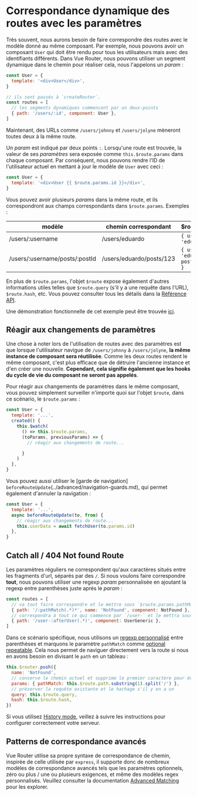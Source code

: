 # Correspondance dynamique des routes avec les paramètres

Très souvent, nous aurons besoin de faire correspondre des routes avec le modèle donné au même composant. Par exemple, nous pouvons avoir un composant `User` qui doit être rendu pour tous les utilisateurs mais avec des identifiants différents. Dans Vue Router, nous pouvons utiliser un segment dynamique dans le chemin pour réaliser cela, nous l'appelons un _param_ :

```js
const User = {
  template: '<div>User</div>',
}

// ils sont passés à `createRouter`.
const routes = [
  // les segments dynamiques commencent par un deux-points
  { path: '/users/:id', component: User },
]
```

Maintenant, des URLs comme `/users/johnny` et `/users/jolyne` mèneront toutes deux à la même route.

Un _param_ est indiqué par deux points `:`. Lorsqu'une route est trouvée, la valeur de ses _paramètres_ sera exposée comme `this.$route.params` dans chaque composant. Par conséquent, nous pouvons rendre l'ID de l'utilisateur actuel en mettant à jour le modèle de `User` avec ceci :

```js
const User = {
  template: '<div>User {{ $route.params.id }}</div>',
}
```

Vous pouvez avoir plusieurs _params_ dans la même route, et ils correspondront aux champs correspondants dans `$route.params`. Exemples :

| modèle                        | chemin correspondant             | \$route.params                           |
| ------------------------------ | ------------------------ | ---------------------------------------- |
| /users/:username               | /users/eduardo           | `{ username: 'eduardo' }`                |
| /users/:username/posts/:postId | /users/eduardo/posts/123 | `{ username: 'eduardo', postId: '123' }` |

En plus de `$route.params`, l'objet `$route` expose également d'autres informations utiles telles que `$route.query` (s'il y a une requête dans l'URL), `$route.hash`, etc. Vous pouvez consulter tous les détails dans la [Référence API](../../api/#routelocationnormalized).

Une démonstration fonctionnelle de cet exemple peut être trouvée [ici](https://codesandbox.io/s/route-params-vue-router-examples-mlb14?from-embed&initialpath=%2Fusers%2Feduardo%2Fposts%2F1).

<!-- <iframe
  src="https://codesandbox.io/embed//route-params-vue-router-examples-mlb14?fontsize=14&theme=light&view=preview&initialpath=%2Fusers%2Feduardo%2Fposts%2F1"
  style="width:100%; height:500px; border:0; border-radius: 4px; overflow:hidden;"
  title="Route Params example"
  allow="accelerometer; ambient-light-sensor; camera; encrypted-media; geolocation; gyroscope; hid; microphone; midi; payment; usb; vr; xr-spatial-tracking"
  sandbox="allow-forms allow-modals allow-popups allow-presentation allow-same-origin allow-scripts"
></iframe> -->

## Réagir aux changements de paramètres

Une chose à noter lors de l'utilisation de routes avec des paramètres est que lorsque l'utilisateur navigue de `/users/johnny` à `/users/jolyne`, **la même instance de composant sera réutilisée**. Comme les deux routes rendent le même composant, c'est plus efficace que de détruire l'ancienne instance et d'en créer une nouvelle. **Cependant, cela signifie également que les hooks du cycle de vie du composant ne seront pas appelés**.

Pour réagir aux changements de paramètres dans le même composant, vous pouvez simplement surveiller n'importe quoi sur l'objet `$route`, dans ce scénario, le `$route.params` :

```js
const User = {
  template: '...',
  created() {
    this.$watch(
      () => this.$route.params,
      (toParams, previousParams) => {
        // réagir aux changements de route...

      }
    )
  },
}
```

Vous pouvez aussi utiliser le [garde de navigation] `beforeRouteUpdate`(../advanced/navigation-guards.md), qui permet également d'annuler la navigation :

```js
const User = {
  template: '...',
  async beforeRouteUpdate(to, from) {
    // réagir aux changements de route...
    this.userData = await fetchUser(to.params.id)
  },
}
```

## Catch all / 404 Not found Route

Les paramètres réguliers ne correspondent qu'aux caractères situés entre les fragments d'url, séparés par des `/`. Si nous voulons faire correspondre **tout**, nous pouvons utiliser une regexp _param_ personnalisée en ajoutant la regexp entre parenthèses juste après le _param_ :

```js
const routes = [
  // va tout faire correspondre et le mettre sous `$route.params.pathMatch`.
  { path: '/:pathMatch(.*)*', name: 'NotFound', component: NotFound },
  // correspondra à tout ce qui commence par `/user-` et le mettra sous `$route.params.afterUser`.
  { path: '/user-:afterUser(.*)', component: UserGeneric },
]
```

Dans ce scénario spécifique, nous utilisons un [regexp personnalisé](./route-matching-syntax.md#custom-regexp-in-params) entre parenthèses et marquons le paramètre `pathMatch` comme [optional repeatable](./route-matching-syntax.md#optional-parameters). Cela nous permet de naviguer directement vers la route si nous en avons besoin en divisant le `path` en un tableau :

```js
this.$router.push({
  name: 'NotFound',
  // conserve le chemin actuel et supprime le premier caractère pour éviter que l'URL cible ne commence par `//`.
  params: { pathMatch: this.$route.path.substring(1).split('/') },
  // préserver la requête existante et le hachage s'il y en a un
  query: this.$route.query,
  hash: this.$route.hash,
})
```

Si vous utilisez [History mode](./history-mode.md), veillez à suivre les instructions pour configurer correctement votre serveur.

## Patterns de correspondance avancés

Vue Router utilise sa propre syntaxe de correspondance de chemin, inspirée de celle utilisée par `express`, il supporte donc de nombreux modèles de correspondance avancés tels que les paramètres optionnels, zéro ou plus / une ou plusieurs exigences, et même des modèles regex personnalisés. Veuillez consulter la documentation [Advanced Matching](./route-matching-syntax.md) pour les explorer.
